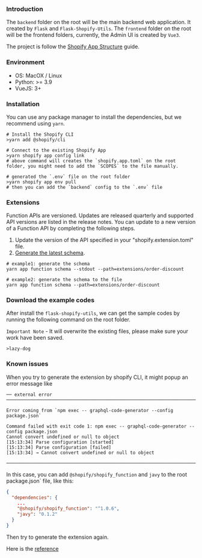 ### Introduction

The `backend` folder on the root will be the main backend web application. It created by `Flask` and `Flask-Shopify-Utils`.
The `frontend` folder on the root will be the frontend folders, currently, the Admin UI is created by `Vue3`.

The project is follow the [Shopify App Structure](https://shopify.dev/docs/apps/tools/cli/structure) guide.

### Environment

- OS: MacOX / Linux
- Python: >= 3.9
- VueJS: 3+

### Installation

You can use any package manager to install the dependencies, but we recommend using `yarn`.

```shell
# Install the Shopify CLI
>yarn add @shopify/cli

# Connect to the existing Shopify App
>yarn shopify app config link
# above command will creates the `shopify.app.toml` on the root folder, you might need to add the `SCOPES` to the file manually.

# generated the `.env` file on the root folder
>yarn shopify app env pull
# then you can add the `backend` config to the `.env` file
```

### Extensions

Function APIs are versioned. 
Updates are released quarterly and supported API versions are listed in the release notes. 
You can update to a new version of a Function API by completing the following steps.

1. Update the version of the API specified in your "shopify.extension.toml" file.
2. [Generate the latest schema](https://shopify.dev/docs/apps/build/functions/input-output#generating-the-latest-schema).

```shell
# example1: generate the schema
yarn app function schema --stdout --path=extensions/order-discount

# example2: generate the schema to the file
yarn app function schema --path=extensions/order-discount
```

### Download the example codes

After install the `flask-shopify-utils`, we can get the sample codes by running the following command on the root folder.

`Important Note` - It will overwrite the existing files, please make sure your work have been saved.

```shell
>lazy-dog
```

### Known issues

When you try to generate the extension by shopify CLI, it might popup an error message like 

```text
── external error ─────────────────────────────────────────────────────────────────────────────────────────────────────

Error coming from `npm exec -- graphql-code-generator --config package.json`

Command failed with exit code 1: npm exec -- graphql-code-generator --config package.json
Cannot convert undefined or null to object
[15:13:34] Parse configuration [started]
[15:13:34] Parse configuration [failed]
[15:13:34] → Cannot convert undefined or null to object

───────────────────────────────────────────────────────────────────────────────────────────────────────────────────────
```

In this case, you can add `@shopify/shopify_function` and `javy` to the root` `package.json` file, like this:

```json
{
  "dependencies": {
    ...
    "@shopify/shopify_function": "^1.0.6",
    "javy": "0.1.2"
  }
}
```

Then try to generate the extension again.

Here is the [reference](https://github.com/Shopify/cli/issues/2095)
